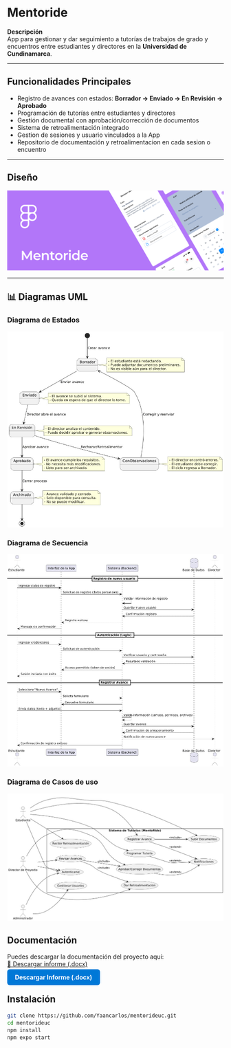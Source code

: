 # Mentoride

**Descripción**  
App para gestionar y dar seguimiento a tutorías de trabajos de grado y encuentros entre estudiantes y directores en la **Universidad de Cundinamarca**.

---

## Funcionalidades Principales

- Registro de avances con estados: **Borrador → Enviado → En Revisión → Aprobado**
- Programación de tutorías entre estudiantes y directores
- Gestión documental con aprobación/corrección de documentos
- Sistema de retroalimentación integrado
- Gestion de sesiones y usuario vinculados a la App
- Repositorio de documentación y retroalimentacion en cada sesion o encuentro

---

## Diseño
[![Diseño en Figma](./assets/images/figma-card-ex.PNG)](https://www.figma.com/design/PUdRjegJE8jWPI3ACZAH5z/Mentoride-Tutor-App?node-id=26-2&t=G8SwWGmgTJUKRv5S-1)

---

## 📊 Diagramas UML

### Diagrama de Estados
![Diagrama de Estados](./assets/images/estado-s.jpeg)

### Diagrama de Secuencia
![Diagrama de Secuencia](./assets/images/secuencia.jpeg)

### Diagrama de Casos de uso
![Diagrama de Secuencia](./assets/images/caso%20de%20uso.jpeg)

## Documentación

Puedes descargar la documentación del proyecto aquí:  
[📄 Descargar informe (.docx)](./docs/ANTEPROYECTO%20APLICACION%20DE%20CONTROL%20Y%20SEGUIMIENTO%20DE%20TUTORIAS%20V4.docx)

<p>
  <a href="./docs/ANTEPROYECTO%20APLICACION%20DE%20CONTROL%20Y%20SEGUIMIENTO%20DE%20TUTORIAS%20V4.docx" 
     target="_blank" 
     style="background-color:#0078d7; color:white; padding:10px 18px; border-radius:6px; text-decoration:none; font-weight:bold;">
    Descargar Informe (.docx)
  </a>
</p>

## Instalación

```bash
git clone https://github.com/Yaancarlos/mentorideuc.git
cd mentorideuc
npm install
npm expo start